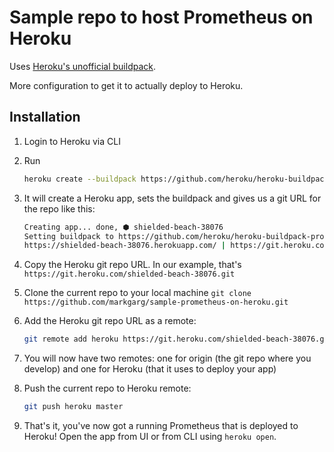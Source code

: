 # Sample repo to host Prometheus on Heroku

Uses [Heroku's unofficial buildpack](https://elements.heroku.com/buildpacks/heroku/heroku-buildpack-prometheus).

More configuration to get it to actually deploy to Heroku.

## Installation
1. Login to Heroku via CLI
2. Run 
    ```bash
    heroku create --buildpack https://github.com/heroku/heroku-buildpack-prometheus.git
    ```
3. It will create a Heroku app, sets the buildpack and gives us a git URL for the repo like this: 
    ```bash
    Creating app... done, ⬢ shielded-beach-38076
    Setting buildpack to https://github.com/heroku/heroku-buildpack-prometheus.git... done
    https://shielded-beach-38076.herokuapp.com/ | https://git.heroku.com/shielded-beach-38076.git
    ```

4. Copy the Heroku git repo URL. In our example, that's `https://git.heroku.com/shielded-beach-38076.git`
5. Clone the current repo to your local machine `git clone https://github.com/markgarg/sample-prometheus-on-heroku.git`
6. Add the Heroku git repo URL as a remote: 
    ```bash
    git remote add heroku https://git.heroku.com/shielded-beach-38076.git
    ```

7. You will now have two remotes: one for origin (the git repo where you develop) and one for Heroku (that it uses to deploy your app)
8. Push the current repo to Heroku remote:
    ```bash
    git push heroku master
    ```

9. That's it, you've now got a running Prometheus that is deployed to Heroku! Open the app from UI or from CLI using `heroku open`.